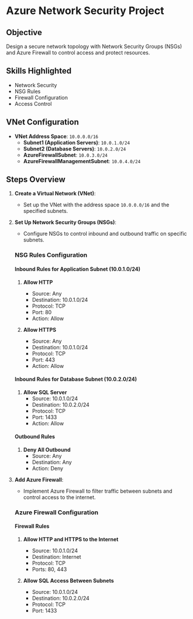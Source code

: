 # Azure Network Security Project

## Objective
Design a secure network topology with Network Security Groups (NSGs) and Azure Firewall to control access and protect resources.

## Skills Highlighted
- Network Security
- NSG Rules
- Firewall Configuration
- Access Control

## VNet Configuration
- **VNet Address Space**: `10.0.0.0/16`
  - **Subnet1 (Application Servers)**: `10.0.1.0/24`
  - **Subnet2 (Database Servers)**: `10.0.2.0/24`
  - **AzureFirewallSubnet**: `10.0.3.0/24`
  - **AzureFirewallManagementSubnet**: `10.0.4.0/24`

## Steps Overview
1. **Create a Virtual Network (VNet)**:
   - Set up the VNet with the address space `10.0.0.0/16` and the specified subnets.
   
2. **Set Up Network Security Groups (NSGs)**:
   - Configure NSGs to control inbound and outbound traffic on specific subnets.

   ### NSG Rules Configuration

   #### Inbound Rules for Application Subnet (10.0.1.0/24)
   1. **Allow HTTP**
      - Source: Any
      - Destination: 10.0.1.0/24
      - Protocol: TCP
      - Port: 80
      - Action: Allow

   2. **Allow HTTPS**
      - Source: Any
      - Destination: 10.0.1.0/24
      - Protocol: TCP
      - Port: 443
      - Action: Allow

   #### Inbound Rules for Database Subnet (10.0.2.0/24)
   1. **Allow SQL Server**
      - Source: 10.0.1.0/24
      - Destination: 10.0.2.0/24
      - Protocol: TCP
      - Port: 1433
      - Action: Allow

   #### Outbound Rules
   1. **Deny All Outbound**
      - Source: Any
      - Destination: Any
      - Action: Deny

3. **Add Azure Firewall**:
   - Implement Azure Firewall to filter traffic between subnets and control access to the internet.

   ### Azure Firewall Configuration

   #### Firewall Rules
   1. **Allow HTTP and HTTPS to the Internet**
      - Source: 10.0.1.0/24
      - Destination: Internet
      - Protocol: TCP
      - Ports: 80, 443

   2. **Allow SQL Access Between Subnets**
      - Source: 10.0.1.0/24
      - Destination: 10.0.2.0/24
      - Protocol: TCP
      - Port: 1433
